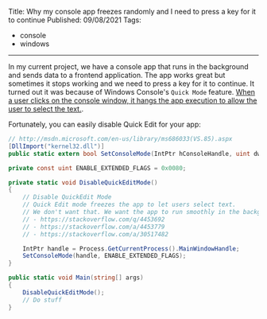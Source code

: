 Title: Why my console app freezes randomly and I need to press a key for it to continue
Published: 09/08/2021
Tags:
 - console
 - windows
---

In my current project, we have a console app that runs in the background and sends data to a frontend application. The app works great but sometimes it stops working and we need to press a key for it to continue. It turned out it was because of Windows Console's `Quick Mode` feature. [When a user clicks on the console window, it hangs the app execution to allow the user to select the text.](https://stackoverflow.com/a/30517482).

Fortunately, you can easily disable Quick Edit for your app:

```csharp
// http://msdn.microsoft.com/en-us/library/ms686033(VS.85).aspx
[DllImport("kernel32.dll")]
public static extern bool SetConsoleMode(IntPtr hConsoleHandle, uint dwMode);

private const uint ENABLE_EXTENDED_FLAGS = 0x0080;

private static void DisableQuickEditMode()
{
    // Disable QuickEdit Mode
    // Quick Edit mode freezes the app to let users select text.
    // We don't want that. We want the app to run smoothly in the background.
    // - https://stackoverflow.com/q/4453692
    // - https://stackoverflow.com/a/4453779
    // - https://stackoverflow.com/a/30517482

    IntPtr handle = Process.GetCurrentProcess().MainWindowHandle;
    SetConsoleMode(handle, ENABLE_EXTENDED_FLAGS);
}

public static void Main(string[] args)
{
    DisableQuickEditMode();
    // Do stuff
}
```
